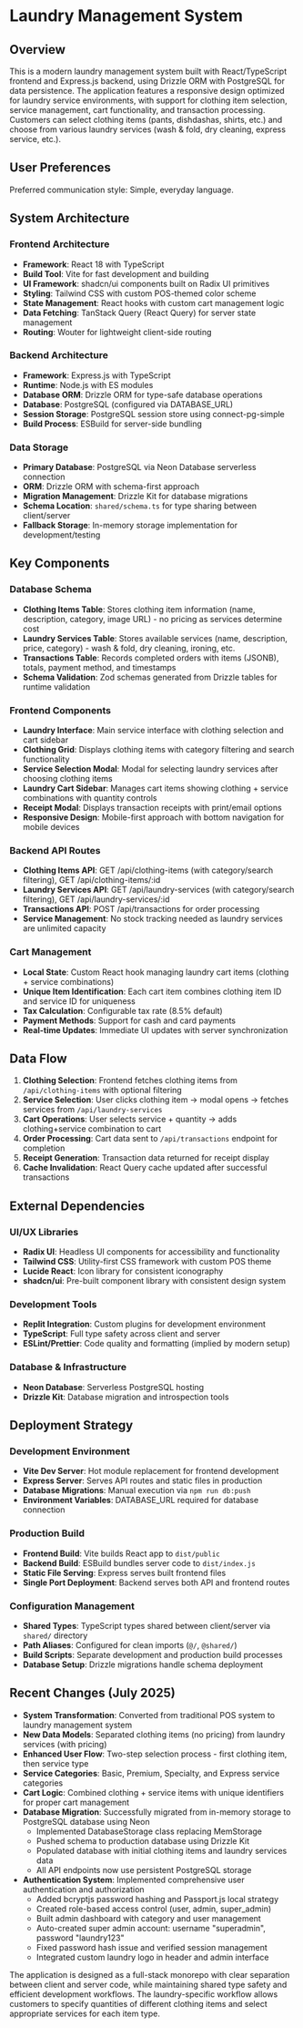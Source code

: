 # Laundry Management System

## Overview

This is a modern laundry management system built with React/TypeScript frontend and Express.js backend, using Drizzle ORM with PostgreSQL for data persistence. The application features a responsive design optimized for laundry service environments, with support for clothing item selection, service management, cart functionality, and transaction processing. Customers can select clothing items (pants, dishdashas, shirts, etc.) and choose from various laundry services (wash & fold, dry cleaning, express service, etc.).

## User Preferences

Preferred communication style: Simple, everyday language.

## System Architecture

### Frontend Architecture
- **Framework**: React 18 with TypeScript
- **Build Tool**: Vite for fast development and building
- **UI Framework**: shadcn/ui components built on Radix UI primitives
- **Styling**: Tailwind CSS with custom POS-themed color scheme
- **State Management**: React hooks with custom cart management logic
- **Data Fetching**: TanStack Query (React Query) for server state management
- **Routing**: Wouter for lightweight client-side routing

### Backend Architecture
- **Framework**: Express.js with TypeScript
- **Runtime**: Node.js with ES modules
- **Database ORM**: Drizzle ORM for type-safe database operations
- **Database**: PostgreSQL (configured via DATABASE_URL)
- **Session Storage**: PostgreSQL session store using connect-pg-simple
- **Build Process**: ESBuild for server-side bundling

### Data Storage
- **Primary Database**: PostgreSQL via Neon Database serverless connection
- **ORM**: Drizzle ORM with schema-first approach
- **Migration Management**: Drizzle Kit for database migrations
- **Schema Location**: `shared/schema.ts` for type sharing between client/server
- **Fallback Storage**: In-memory storage implementation for development/testing

## Key Components

### Database Schema
- **Clothing Items Table**: Stores clothing item information (name, description, category, image URL) - no pricing as services determine cost
- **Laundry Services Table**: Stores available services (name, description, price, category) - wash & fold, dry cleaning, ironing, etc.
- **Transactions Table**: Records completed orders with items (JSONB), totals, payment method, and timestamps
- **Schema Validation**: Zod schemas generated from Drizzle tables for runtime validation

### Frontend Components
- **Laundry Interface**: Main service interface with clothing selection and cart sidebar
- **Clothing Grid**: Displays clothing items with category filtering and search functionality
- **Service Selection Modal**: Modal for selecting laundry services after choosing clothing items
- **Laundry Cart Sidebar**: Manages cart items showing clothing + service combinations with quantity controls
- **Receipt Modal**: Displays transaction receipts with print/email options
- **Responsive Design**: Mobile-first approach with bottom navigation for mobile devices

### Backend API Routes
- **Clothing Items API**: GET /api/clothing-items (with category/search filtering), GET /api/clothing-items/:id
- **Laundry Services API**: GET /api/laundry-services (with category/search filtering), GET /api/laundry-services/:id
- **Transactions API**: POST /api/transactions for order processing
- **Service Management**: No stock tracking needed as laundry services are unlimited capacity

### Cart Management
- **Local State**: Custom React hook managing laundry cart items (clothing + service combinations)
- **Unique Item Identification**: Each cart item combines clothing item ID and service ID for uniqueness
- **Tax Calculation**: Configurable tax rate (8.5% default)
- **Payment Methods**: Support for cash and card payments
- **Real-time Updates**: Immediate UI updates with server synchronization

## Data Flow

1. **Clothing Selection**: Frontend fetches clothing items from `/api/clothing-items` with optional filtering
2. **Service Selection**: User clicks clothing item → modal opens → fetches services from `/api/laundry-services`
3. **Cart Operations**: User selects service + quantity → adds clothing+service combination to cart
4. **Order Processing**: Cart data sent to `/api/transactions` endpoint for completion
5. **Receipt Generation**: Transaction data returned for receipt display
6. **Cache Invalidation**: React Query cache updated after successful transactions

## External Dependencies

### UI/UX Libraries
- **Radix UI**: Headless UI components for accessibility and functionality
- **Tailwind CSS**: Utility-first CSS framework with custom POS theme
- **Lucide React**: Icon library for consistent iconography
- **shadcn/ui**: Pre-built component library with consistent design system

### Development Tools
- **Replit Integration**: Custom plugins for development environment
- **TypeScript**: Full type safety across client and server
- **ESLint/Prettier**: Code quality and formatting (implied by modern setup)

### Database & Infrastructure
- **Neon Database**: Serverless PostgreSQL hosting
- **Drizzle Kit**: Database migration and introspection tools

## Deployment Strategy

### Development Environment
- **Vite Dev Server**: Hot module replacement for frontend development
- **Express Server**: Serves API routes and static files in production
- **Database Migrations**: Manual execution via `npm run db:push`
- **Environment Variables**: DATABASE_URL required for database connection

### Production Build
- **Frontend Build**: Vite builds React app to `dist/public`
- **Backend Build**: ESBuild bundles server code to `dist/index.js`
- **Static File Serving**: Express serves built frontend files
- **Single Port Deployment**: Backend serves both API and frontend routes

### Configuration Management
- **Shared Types**: TypeScript types shared between client/server via `shared/` directory
- **Path Aliases**: Configured for clean imports (`@/`, `@shared/`)
- **Build Scripts**: Separate development and production build processes
- **Database Setup**: Drizzle migrations handle schema deployment

## Recent Changes (July 2025)

- **System Transformation**: Converted from traditional POS system to laundry management system
- **New Data Models**: Separated clothing items (no pricing) from laundry services (with pricing)
- **Enhanced User Flow**: Two-step selection process - first clothing item, then service type
- **Service Categories**: Basic, Premium, Specialty, and Express service categories
- **Cart Logic**: Combined clothing + service items with unique identifiers for proper cart management
- **Database Migration**: Successfully migrated from in-memory storage to PostgreSQL database using Neon
  - Implemented DatabaseStorage class replacing MemStorage
  - Pushed schema to production database using Drizzle Kit
  - Populated database with initial clothing items and laundry services data
  - All API endpoints now use persistent PostgreSQL storage
- **Authentication System**: Implemented comprehensive user authentication and authorization
  - Added bcryptjs password hashing and Passport.js local strategy
  - Created role-based access control (user, admin, super_admin)
  - Built admin dashboard with category and user management
  - Auto-created super admin account: username "superadmin", password "laundry123"
  - Fixed password hash issue and verified session management
  - Integrated custom laundry logo in header and admin interface

The application is designed as a full-stack monorepo with clear separation between client and server code, while maintaining shared type safety and efficient development workflows. The laundry-specific workflow allows customers to specify quantities of different clothing items and select appropriate services for each item type.